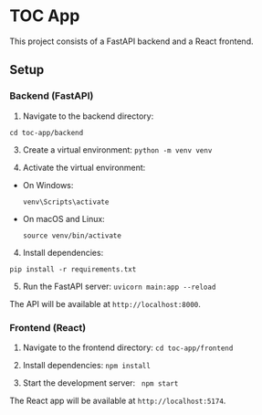 # TOC App

This project consists of a FastAPI backend and a React frontend.

## Setup

### Backend (FastAPI)

1. Navigate to the backend directory: 
```
cd toc-app/backend
```

3. Create a virtual environment: 
```python -m venv venv```

4. Activate the virtual environment:
- On Windows:
  ```
  venv\Scripts\activate
  ```
- On macOS and Linux:
  ```
  source venv/bin/activate
  ```

4. Install dependencies: 
```
pip install -r requirements.txt
```

5. Run the FastAPI server: 
```uvicorn main:app --reload```

The API will be available at `http://localhost:8000`.

### Frontend (React)

1. Navigate to the frontend directory: 
```cd toc-app/frontend```

2. Install dependencies: 
```npm install```

3. Start the development server:
``` npm start```

The React app will be available at `http://localhost:5174`.
